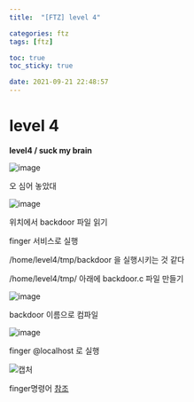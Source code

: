 ```yaml
---
title:  "[FTZ] level 4"

categories: ftz
tags: [ftz]

toc: true
toc_sticky: true

date: 2021-09-21 22:48:57
---
```


# level 4

**level4 / suck my brain**

![image](https://user-images.githubusercontent.com/69203345/134180334-c32a5304-4a61-4792-be19-0c87fb63ef5c.png)

오 심어 놓았대

![image](https://user-images.githubusercontent.com/69203345/134180515-1c9dad4b-c17b-443d-bb1d-bd0c1fec0346.png)

위치에서 backdoor 파일 읽기

finger 서비스로 실행

/home/level4/tmp/backdoor 을 실행시키는 것 같다

/home/level4/tmp/ 아래에 backdoor.c 파일 만들기

![image](https://user-images.githubusercontent.com/69203345/134181214-ceae66a9-3f5b-4d68-a1f4-06f2ea8dd490.png)

backdoor 이름으로 컴파일

![image](https://user-images.githubusercontent.com/69203345/134181391-d4f98ba3-7e2b-4d43-9932-d73570be7316.png)

finger @localhost 로 실행

![캡처](https://user-images.githubusercontent.com/69203345/134181567-0723b424-d266-4013-8628-0a3235bdc6f3.PNG)

finger명령어 [참조](https://geundi.tistory.com/45)



